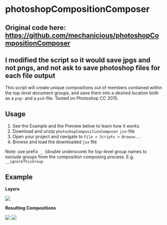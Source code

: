 # photoshopCompositionComposer
## Original code here: https://github.com/mechanicious/photoshopCompositionComposer
## I modified the script so it would save jpgs and not pngs, and not ask to save photoshop files for each file output

This script will create unique compositions out of members contained within the top-level document groups, and save them into a desired location both as a `png`- and a `psd`-file. Tested on Photoshop CC 2015.

## Usage
1. See the Example and the Preview below to learn how it works
2. Download and unzip `photoshopCompositionComposer` `jsx`-file
3. Open your project and navigate to `File > Scripts > Browse...`
4. Browse and load the downloaded `jsx` file

Note: use prefix `__` (double underscore) for top-level group names to exclude groups from the composition composing process. E.g. `__ignoreThisGroup`

## Example
**Layers**

![](https://i.imgur.com/zPSeHj8.png)


**Resulting Compositions**

![](https://i.imgur.com/6cw6Pu5.png)
![](https://i.imgur.com/wPc1FLW.png)

